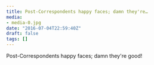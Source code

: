 ```yaml
---
title: Post-Correspondents happy faces; damn they're…
media:
- media-0.jpg
date: "2016-07-04T22:59:40Z"
draft: false
tags: []
---
```

Post-Correspondents happy faces; damn they're good\!
